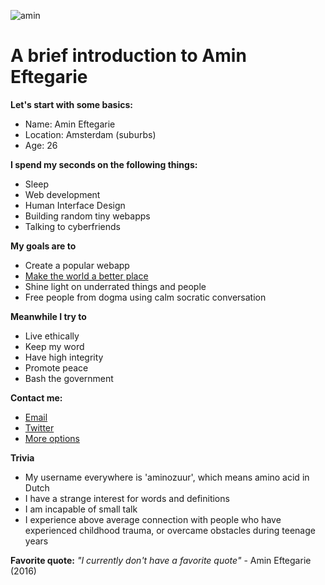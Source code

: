 ![amin](https://pbs.twimg.com/profile_images/711610939477520385/Yez424l1.jpg)

# A brief introduction to Amin Eftegarie

**Let's start with some basics:**
* Name: Amin Eftegarie
* Location: Amsterdam (suburbs)
* Age: 26

**I spend my seconds on the following things:**
* Sleep
* Web development
* Human Interface Design
* Building random tiny webapps
* Talking to cyberfriends

**My goals are to**
* Create a popular webapp
* [Make the world a better place](https://youtu.be/J-GVd_HLlps?t=31s)
* Shine light on underrated things and people
* Free people from dogma using calm socratic conversation

**Meanwhile I try to**
* Live ethically
* Keep my word
* Have high integrity
* Promote peace
* Bash the government

**Contact me:**
* [Email](mailto:amin@eftegarie.nl)
* [Twitter](http://twitter.com/aminozuur)
* [More options](http://amineftegarie.nl/contact)

**Trivia**
* My username everywhere is 'aminozuur', which means amino acid in Dutch
* I have a strange interest for words and definitions
* I am incapable of small talk
* I experience above average connection with people who have experienced childhood trauma, or overcame obstacles during teenage years


**Favorite quote:**
*"I currently don't have a favorite quote"* - Amin Eftegarie (2016)

